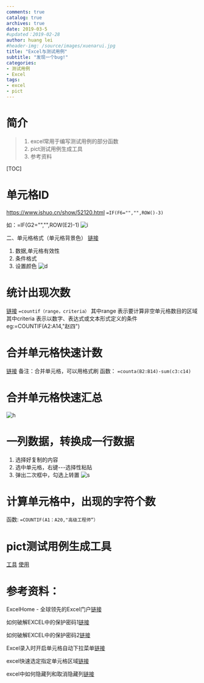 ```yaml
---
comments: true
catalog: true
archives: true
date: 2019-03-5
#updated：2019-02-28
author: huang lei
#header-img: /source/images/xuenarui.jpg
title: "Excel与测试用例"
subtitle: "发现一个bug!"
categories:
- 测试用例
- Excel
tags:
- excel
- pict
---
```


# 简介
> 1. excel常用于编写测试用例的部分函数
> 2. pict测试用例生成工具
> 3. 参考资料

[TOC]

<!-- more -->

# 单元格ID
https://www.ishuo.cn/show/52120.html
`=IF(F6="","",ROW()-3)`

如：=IF(G2="","",ROW(E2)-1)
![i](/20190305202827670/20190305082950803.png)

二、单元格格式（单元格背景色）
[链接](https://www.ishuo.cn/show/52120.html)
1. 数据,单元格有效性
2. 条件格式
3. 设置颜色
![d](/20190305202827670/20190305083119814.png)

# 统计出现次数
[链接](http://jingyan.baidu.com/article/ca2d939dd7a7b9eb6c31cedf.html)
`=countif（range，criteria）`
其中range 表示要计算非空单元格数目的区域
其中criteria 表示以数字、表达式或文本形式定义的条件
eg:=COUNTIF(A2:A14,"赵四")

# 合并单元格快速计数
[链接](http://www.excelhome.net/lesson/animation/excel/1819.html)
备注：合并单元格，可以用格式刷
函数：
`=counta(B2:B14)-sum(c3:c14)`

# 合并单元格快速汇总
![h](/20190305202827670/20190305084038610.png)

# 一列数据，转换成一行数据
1. 选择好复制的内容
2. 选中单元格，右键---选择性粘贴
3. 弹出二次框中，勾选上转置
![s](/20190305202827670/20190305084143431.png)

# 计算单元格中，出现的字符个数
函数:
`=COUNTIF(A1：A20,"高级工程师“）`

# pict测试用例生成工具
[工具](http://blog.sina.com.cn/s/blog_60aded7f0101a1iv.html)
[使用](http://jingyan.baidu.com/article/2fb0ba4049ac5400f2ec5fb1.html)



# 参考资料：

ExcelHome - 全球领先的Excel门户[链接](http://www.excelhome.net)

如何破解EXCEL中的保护密码1[链接](http://zhidao.baidu.com/question/581931700.html )

如何破解EXCEL中的保护密码2[链接](http://zhidao.baidu.com/question/581931700.html )

Excel录入时开启单元格自动下拉菜单[链接](http://jingyan.baidu.com/article/9113f81bcb83a92b3214c717.html)

excel快速选定指定单元格区域[链接](http://jingyan.baidu.com/article/cd4c2979cc8b66756e6e60f8.html)

excel中如何隐藏列和取消隐藏列[链接](http://jingyan.baidu.com/article/148a192191dc9a4d71c3b11c.html)
